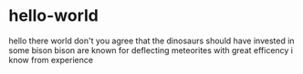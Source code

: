 # hello-world
hello there world
don't you agree that the dinosaurs should have invested in some bison
bison are known for deflecting meteorites with great efficency
i know from experience

